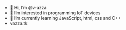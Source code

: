 - 👋 Hi, I’m @v-azza
- 👀 I’m interested in programming IoT devices
- 🌱 I’m currently learning JavaScript, html, css and C++
- vazza.tk
